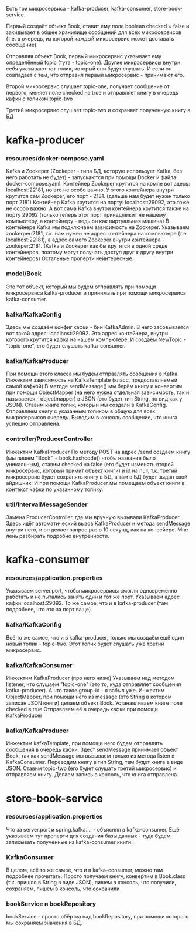 Есть три микросервиса - kafka-producer, kafka-consumer, store-book-service.

Первый создаёт объект Book, ставит ему поле boolean checked = false и закидывает в общее хранилище сообщений для всех микросервисов (т.е. в очередь, из которой каждый микросервис может доставать сообщение). 

Отправляя объект Book, первый микросервис указывает ему определённый topic (тута - topic-one). Другие микросервисы внутри себя указывают тот топик, который они будут слушать. И если он совпадает с тем, что отправил первый микросервис - принимают его. 

Второй микросервис слушает topic-one, получает сообщение от первого, меняет поле checked на true и отправляет книгу в очередь кафки с топиком topic-two

Третий микросервис слушает topic-two и сохраняет полученную книгу в БД

# kafka-producer

### resources/docker-compose.yaml 
Kafka и Zookeper (Zookeper - типа БД, которую использует Kafka, без него работать не будет) - запускаются при помощи Docker и файла docker-compose.yaml. 
Контейнер Zookeper крутится на компе вот здесь: localhost:22181, но это не особо важно. У этого контейнера внутри крутится сам Zookeper, его порт - 2181. (дальше нам будет нужен только порт 2181)
Контейнер Kafka крутится на порту: localhost:29092, это тоже не особо важно. А вот сама Kafka внутри контейнера крутится также на порту 29092 (только теперь этот порт принадлежит не нашему компьютеру, а контейнеру - ведь он как виртуальная машина)
В контейнере Kafka мы подключаем зависимость на Zookeper. Указываем zookerper:2181, т.к. нам нужен не адрес контейнера на компьютере (т.е. localhost:22181), а адрес самого Zookeper внутри контейнера - zookeper:2181. (Kafka и Zookeper как бы крутятся в одной среде контейнеров, поэтому могут получать доступ друг к другу внутри контейнеров)
Остальные проперти неинтересные.

### model/Book
Это тот объект, который мы будем отправлять при помощи микросервиса kafka-producer и принимать при помощи микросервиса kafka-consumer. 

### kafka/KafkaConfig
Здесь мы создаём конфиг кафки - бин KafkaAdmin. В него засовывается вот такой адрес: localhost:29092. Это адрес контейнера, внутри которого крутится кафка на нашем компьютере.
И создаём NewTopic - "topic-one", его будет слушать kafka-consumer. 

### kafka/KafkaProducer
При помощи этого класса мы будем отправлять сообщения в Kafka. 
Инжектим зависимость на KafkaTemplate (класс, предоставляемый самой кафкой)
В методе sendMessage() мы берём книгу и конвертим при помощи ObjectMapper (на него нужна отдельная зависимость, так и называется - objectmapper) в JSON (это будет тип String, но вид как у JSON). Ставим книге топик, который мы создали в KafkaConfig. Отправляем книгу с указанным топиком в общую для всех микросервисов очередь. Выводим в консоль сообщение, что книга успешно отправлена. 

### controller/ProducerController
Инжектим KafkaProducer
По методу POST на адрес /send создаём книгу (мы пишем "Book" + book.hashcode() чтобы название было уникальным), ставим checked на false (его будет изменять второй микросервис, который примит объект книги) и id на null, т.к. третий микросервис будет сохранять книгу в БД, а там в БД будет выдан свой айдишник. 
И при помощи KafkaProducer мы помещаем объект книги в контекст кафки по указанному топику. 


### util/IntervalMessageSender
Замена ProducerController, где мы вручную вызывали KafkaProducer. Здесь идёт автоматический вызов KafkaProducer и метода sendMessage внутри него, и он делает запрос раз в 10 секунд, как на конвейере. Мне лень разбирать подробно внутренности. 


 
# kafka-consumer

### resources/application.properties
Указываем server.port, чтобы микросервисы смогли одновременно работать и не пытались занять один и тот же порт. 
Указываем адрес кафки localhost:29092. То же самое, что и в kafka-producer (там подробнее, что это за порт ваще)

### kafka/KafkaConfig
Всё то же самое, что и в kafka-producer, только мы создаём ещё один новый топик - topic-two. Этот топик будет слушать уже третий микросервис. 

### kafka/KafkaConsumer
Инжектим KafkaProducer (про него ниже)
Указываем над методом listener, что слушаем "topic-one" (это то, куда отправляет сообщения kafka-producer). А что такое group-id - я забыл уже. 
Инжектим ObjectMapper, при помощи него из message (это String в котором записан JSON книги) делаем объект Book. 
Устанавливаем книге поле checked в true
Отправляем её в очередь кафки при помощи KafkaProducer


### kafka/KafkaProducer
Инжектим kafkaTemplate, при помощи него будем отправлять сообщения в очередь кафки. 
Здест sendMessage принимает объект Book, так как sendMessage мы вызываем только из метода listen в KafkaConsumer. 
Переводим книгу в тип String, там будет книга в виде JSON. 
Ставим topic-two (его будет слушать третий микросервис) и отправляем книгу. 
Делаем запись в консоль, что книга отправлена. 



# store-book-service

### resources/application.properties
Что за server.port и spring.kafka.... - объяснял в kafka-consumer. 
Ещё указываем тут проперти для создания базы данных - туда будем записывать полученные из kafka-consumer книги. 

### KafkaConsumer
В целом, всё то же самое, что и в kafka-consumer, можно там подробнее прочитать. 
Просто получаем книгу, конвертим в Book.class (т.к. пришло в String в виде JSON), пишем в консоль, что получили, сохраняем, пишем в консоль, что сохранили


### bookService и bookRepository
bookService - просто обёртка над bookRepository, при помощи которого мы сохраняем значения в БД. 
